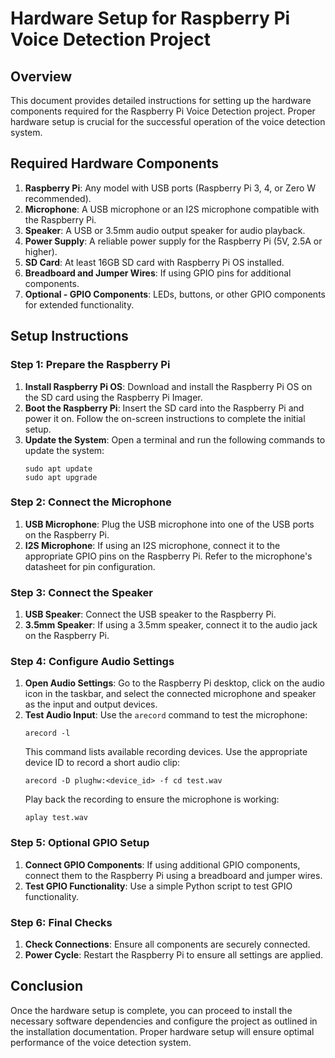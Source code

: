 # Hardware Setup for Raspberry Pi Voice Detection Project

## Overview
This document provides detailed instructions for setting up the hardware components required for the Raspberry Pi Voice Detection project. Proper hardware setup is crucial for the successful operation of the voice detection system.

## Required Hardware Components
1. **Raspberry Pi**: Any model with USB ports (Raspberry Pi 3, 4, or Zero W recommended).
2. **Microphone**: A USB microphone or an I2S microphone compatible with the Raspberry Pi.
3. **Speaker**: A USB or 3.5mm audio output speaker for audio playback.
4. **Power Supply**: A reliable power supply for the Raspberry Pi (5V, 2.5A or higher).
5. **SD Card**: At least 16GB SD card with Raspberry Pi OS installed.
6. **Breadboard and Jumper Wires**: If using GPIO pins for additional components.
7. **Optional - GPIO Components**: LEDs, buttons, or other GPIO components for extended functionality.

## Setup Instructions

### Step 1: Prepare the Raspberry Pi
1. **Install Raspberry Pi OS**: Download and install the Raspberry Pi OS on the SD card using the Raspberry Pi Imager.
2. **Boot the Raspberry Pi**: Insert the SD card into the Raspberry Pi and power it on. Follow the on-screen instructions to complete the initial setup.
3. **Update the System**: Open a terminal and run the following commands to update the system:
   ```
   sudo apt update
   sudo apt upgrade
   ```

### Step 2: Connect the Microphone
1. **USB Microphone**: Plug the USB microphone into one of the USB ports on the Raspberry Pi.
2. **I2S Microphone**: If using an I2S microphone, connect it to the appropriate GPIO pins on the Raspberry Pi. Refer to the microphone's datasheet for pin configuration.

### Step 3: Connect the Speaker
1. **USB Speaker**: Connect the USB speaker to the Raspberry Pi.
2. **3.5mm Speaker**: If using a 3.5mm speaker, connect it to the audio jack on the Raspberry Pi.

### Step 4: Configure Audio Settings
1. **Open Audio Settings**: Go to the Raspberry Pi desktop, click on the audio icon in the taskbar, and select the connected microphone and speaker as the input and output devices.
2. **Test Audio Input**: Use the `arecord` command to test the microphone:
   ```
   arecord -l
   ```
   This command lists available recording devices. Use the appropriate device ID to record a short audio clip:
   ```
   arecord -D plughw:<device_id> -f cd test.wav
   ```
   Play back the recording to ensure the microphone is working:
   ```
   aplay test.wav
   ```

### Step 5: Optional GPIO Setup
1. **Connect GPIO Components**: If using additional GPIO components, connect them to the Raspberry Pi using a breadboard and jumper wires.
2. **Test GPIO Functionality**: Use a simple Python script to test GPIO functionality.

### Step 6: Final Checks
1. **Check Connections**: Ensure all components are securely connected.
2. **Power Cycle**: Restart the Raspberry Pi to ensure all settings are applied.

## Conclusion
Once the hardware setup is complete, you can proceed to install the necessary software dependencies and configure the project as outlined in the installation documentation. Proper hardware setup will ensure optimal performance of the voice detection system.